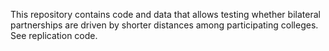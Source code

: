 This repository contains code and data that allows testing whether bilateral partnerships are driven by shorter distances among participating colleges. See replication code.
